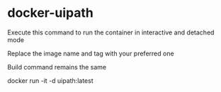 # docker-uipath

Execute this command to run the container in interactive and detached mode

Replace the image name and tag with your preferred one 

Build command remains the same

docker run -it -d uipath:latest

